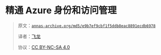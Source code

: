 # 精通 Azure 身份和访问管理

> 原文：[`annas-archive.org/md5/e9b7ef9cbf1f5ddb8eac8891ecdb6978`](https://annas-archive.org/md5/e9b7ef9cbf1f5ddb8eac8891ecdb6978)
> 
> 译者：[飞龙](https://github.com/wizardforcel)
> 
> 协议：[CC BY-NC-SA 4.0](http://creativecommons.org/licenses/by-nc-sa/4.0/)